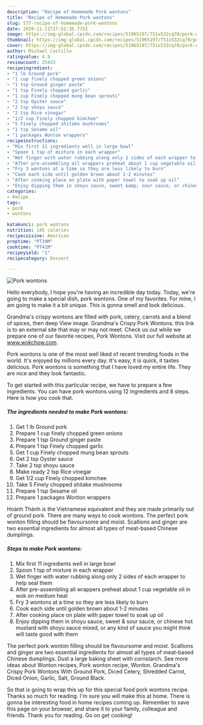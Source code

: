 ```yaml
---
description: "Recipe of Homemade Pork wontons"
title: "Recipe of Homemade Pork wontons"
slug: 577-recipe-of-homemade-pork-wontons
date: 2020-11-21T17:52:35.775Z
image: https://img-global.cpcdn.com/recipes/51965197/751x532cq70/pork-wontons-recipe-main-photo.jpg
thumbnail: https://img-global.cpcdn.com/recipes/51965197/751x532cq70/pork-wontons-recipe-main-photo.jpg
cover: https://img-global.cpcdn.com/recipes/51965197/751x532cq70/pork-wontons-recipe-main-photo.jpg
author: Michael Castillo
ratingvalue: 4.9
reviewcount: 25433
recipeingredient:
- "1 lb Ground pork"
- "1 cup finely chopped green onions"
- "1 tsp Ground ginger paste"
- "1 tsp Finely chopped garlic"
- "1 cup Finely chopped mung bean sprouts"
- "2 tsp Oyster sauce"
- "2 tsp shoyu sauce"
- "2 tsp Rice vinegar"
- "1/2 cup Finely chopped kimchee"
- "5 Finely chopped shitake mushrooms"
- "1 tsp Sesame oil"
- "1 packages Wonton wrappers"
recipeinstructions:
- "Mix first 11 ingredients well in large bowl"
- "Spoon 1 tsp of mixture in each wrapper"
- "Wet finger with water rubbing along only 2 sides of each wrapper to help seal them"
- "After pre-assembling all wrappers preheat about 1 cup vegetable oil in wok on medium heat"
- "Fry 3 wontons at a time so they are less likely to burn"
- "Cook each side until golden brown about 1-2 minutes"
- "After cooking place on plate with paper towel to soak up oil"
- "Enjoy dipping them in shoyu sauce, sweet &amp; sour sauce, or chinese hot mustard with shoyu sauce mixed, or any kind of sauce you might think will taste good with them"
categories:
- Recipe
tags:
- pork
- wontons

katakunci: pork wontons 
nutrition: 145 calories
recipecuisine: American
preptime: "PT39M"
cooktime: "PT41M"
recipeyield: "1"
recipecategory: Dessert

---
```



![Pork wontons](https://img-global.cpcdn.com/recipes/51965197/751x532cq70/pork-wontons-recipe-main-photo.jpg)

Hello everybody, I hope you're having an incredible day today. Today, we're going to make a special dish, pork wontons. One of my favorites. For mine, I am going to make it a bit unique. This is gonna smell and look delicious.

Grandma&#39;s crispy wontons are filled with pork, celery, carrots and a blend of spices, then deep View image. Grandma&#39;s Crispy Pork Wontons. this link is to an external site that may or may not meet. Check us out while we prepare one of our favorite recipes, Pork Wontons. Visit our full website at www.wokchow.com.

Pork wontons is one of the most well liked of recent trending foods in the world. It's enjoyed by millions every day. It's easy, it is quick, it tastes delicious. Pork wontons is something that I have loved my entire life. They are nice and they look fantastic.


To get started with this particular recipe, we have to prepare a few ingredients. You can have pork wontons using 12 ingredients and 8 steps. Here is how you cook that.

<!--inarticleads1-->

##### The ingredients needed to make Pork wontons:

1. Get 1 lb Ground pork
1. Prepare 1 cup finely chopped green onions
1. Prepare 1 tsp Ground ginger paste
1. Prepare 1 tsp Finely chopped garlic
1. Get 1 cup Finely chopped mung bean sprouts
1. Get 2 tsp Oyster sauce
1. Take 2 tsp shoyu sauce
1. Make ready 2 tsp Rice vinegar
1. Get 1/2 cup Finely chopped kimchee
1. Take 5 Finely chopped shitake mushrooms
1. Prepare 1 tsp Sesame oil
1. Prepare 1 packages Wonton wrappers


Hoành Thánh is the Vietnamese equivalent and they are made primarily out of ground pork. There are many ways to cook wontons. The perfect pork wonton filling should be flavoursome and moist. Scallions and ginger are two essential ingredients for almost all types of meat-based Chinese dumplings. 

<!--inarticleads2-->

##### Steps to make Pork wontons:

1. Mix first 11 ingredients well in large bowl
1. Spoon 1 tsp of mixture in each wrapper
1. Wet finger with water rubbing along only 2 sides of each wrapper to help seal them
1. After pre-assembling all wrappers preheat about 1 cup vegetable oil in wok on medium heat
1. Fry 3 wontons at a time so they are less likely to burn
1. Cook each side until golden brown about 1-2 minutes
1. After cooking place on plate with paper towel to soak up oil
1. Enjoy dipping them in shoyu sauce, sweet &amp; sour sauce, or chinese hot mustard with shoyu sauce mixed, or any kind of sauce you might think will taste good with them


The perfect pork wonton filling should be flavoursome and moist. Scallions and ginger are two essential ingredients for almost all types of meat-based Chinese dumplings. Dust a large baking sheet with cornstarch. See more ideas about Wonton recipes, Pork wonton recipe, Wonton. Grandma&#39;s Crispy Pork Wontons With Ground Pork, Diced Celery, Shredded Carrot, Diced Onion, Garlic, Salt, Ground Black. 

So that is going to wrap this up for this special food pork wontons recipe. Thanks so much for reading. I'm sure you will make this at home. There is gonna be interesting food in home recipes coming up. Remember to save this page on your browser, and share it to your family, colleague and friends. Thank you for reading. Go on get cooking!
